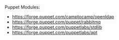 Puppet Modules:
- https://forge.puppet.com/camptocamp/openldap
- https://forge.puppet.com/puppet/rabbitmq
- https://forge.puppet.com/puppetlabs/stdlib
- https://forge.puppet.com/puppetlabs/apt
